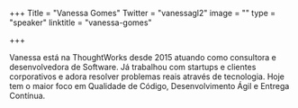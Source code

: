 +++
Title = "Vanessa Gomes"
Twitter = "vanessagl2"
image = ""
type = "speaker"
linktitle = "vanessa-gomes"

+++

Vanessa está na ThoughtWorks desde 2015 atuando como consultora e desenvolvedora de Software. Já trabalhou com startups e clientes corporativos e adora resolver problemas reais através de tecnologia. Hoje tem o maior foco em Qualidade de Código, Desenvolvimento Ágil e Entrega Contínua.
